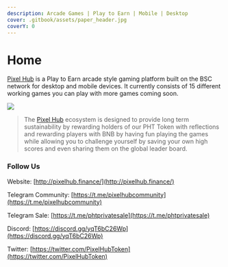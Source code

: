```yaml
---
description: Arcade Games | Play to Earn | Mobile | Desktop
cover: .gitbook/assets/paper_header.jpg
coverY: 0
---
```


# Home

[Pixel Hub](https://pixelhub.finance/) is a Play to Earn arcade style gaming platform built on the BSC network for desktop and mobile devices.  It currently consists of 15 different working games you can play with more games coming soon. &#x20;

![](.gitbook/assets/game\_splash.jpg)

> The [Pixel Hub](https://pixelhub.finance/) ecosystem is designed to provide long term sustainability by rewarding holders of our PHT Token with reflections and rewarding players with BNB by having fun playing the games while allowing you to challenge yourself by saving your own high scores and even sharing them on the global leader board.

### Follow Us

Website: [http://pixelhub.finance/](http://pixelhub.finance/)

Telegram Community:  [https://t.me/pixelhubcommunity](https://t.me/pixelhubcommunity)

Telegram Sale: [https://t.me/phtprivatesale](https://t.me/phtprivatesale)

Discord: [https://discord.gg/yqT6bC26Wp](https://discord.gg/yqT6bC26Wp)

Twitter: [https://twitter.com/PixelHubToken](https://twitter.com/PixelHubToken)  &#x20;
